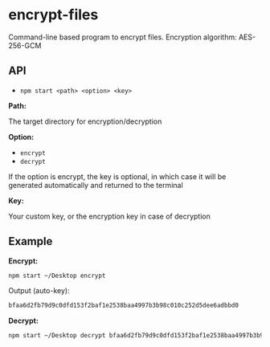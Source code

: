 # encrypt-files

Command-line based program to encrypt files. Encryption algorithm: AES-256-GCM

## API

- `npm start <path> <option> <key>`

**Path:**

The target directory for encryption/decryption

**Option:**

- `encrypt`
- `decrypt`

If the option is encrypt, the key is optional, in which case it will be generated automatically and returned to the terminal

**Key:**

Your custom key, or the encryption key in case of decryption

## Example

**Encrypt:**

```bash
npm start ~/Desktop encrypt
```

Output (auto-key):

```txt
bfaa6d2fb79d9c0dfd153f2baf1e2538baa4997b3b98c010c252d5dee6adbbd0
```

**Decrypt:**

```bash
npm start ~/Desktop decrypt bfaa6d2fb79d9c0dfd153f2baf1e2538baa4997b3b98c010c252d5dee6adbbd0
```
